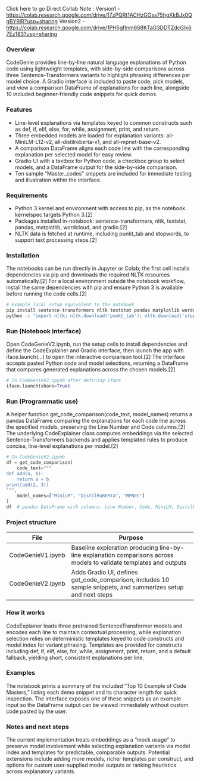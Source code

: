 Click here to go Direct Collab Note : Version1 - https://colab.research.google.com/drive/17zPQRt1ACHzGOss75hgXkBJx0QgBY9lR?usp=sharing
Version2 - https://colab.research.google.com/drive/1PH5gfInm668KTaG3DDTZdcGIk67Ez183?usp=sharing

### Overview
CodeGenie provides line-by-line natural language explanations of Python code using lightweight templates, with side-by-side comparisons across three Sentence-Transformers variants to highlight phrasing differences per model choice.
A Gradio interface is included to paste code, pick models, and view a comparison DataFrame of explanations for each line, alongside 10 included beginner-friendly code snippets for quick demos.

### Features
- Line-level explanations via templates keyed to common constructs such as def, if, elif, else, for, while, assignment, print, and return.
- Three embedded models are loaded for explanation variants: all-MiniLM-L12-v2, all-distilroberta-v1, and all-mpnet-base-v2.
- A comparison DataFrame aligns each code line with the corresponding explanation per selected model for easy review.
- Gradio UI with a textbox for Python code, a checkbox group to select models, and a DataFrame output for the side-by-side comparison.
- Ten sample “Master_codes” snippets are included for immediate testing and illustration within the interface.

### Requirements
- Python 3 kernel and environment with access to pip, as the notebook kernelspec targets Python 3.[2]
- Packages installed in-notebook: sentence-transformers, nltk, textstat, pandas, matplotlib, wordcloud, and gradio.[2]
- NLTK data is fetched at runtime, including punkt_tab and stopwords, to support text processing steps.[2]

### Installation
The notebooks can be run directly in Jupyter or Colab; the first cell installs dependencies via pip and downloads the required NLTK resources automatically.[2]
For a local environment outside the notebook workflow, install the same dependencies with pip and ensure Python 3 is available before running the code cells.[2]

```bash
# Example local setup equivalent to the notebook
pip install sentence-transformers nltk textstat pandas matplotlib wordcloud gradio
python -c "import nltk; nltk.download('punkt_tab'); nltk.download('stopwords')"
```

### Run (Notebook interface)
Open CodeGenieV2.ipynb, run the setup cells to install dependencies and define the CodeExplainer and Gradio interface, then launch the app with iface.launch(...) to open the interactive comparison tool.[2]
The interface accepts pasted Python code and model selections, returning a DataFrame that compares generated explanations across the chosen models.[2]

```python
# In CodeGenieV2.ipynb after defining iface
iface.launch(share=True)
```

### Run (Programmatic use)
A helper function get_code_comparison(code_text, model_names) returns a pandas DataFrame comparing the explanations for each code line across the specified models, preserving the Line Number and Code columns.[2]
The underlying CodeExplainer class computes embeddings via the selected Sentence-Transformers backends and applies templated rules to produce concise, line-level explanations per model.[2]

```python
# In CodeGenieV2.ipynb
df = get_code_comparison(
    code_text="""
def add(a, b):
    return a + b
print(add(2, 3))
""",
    model_names=["MiniLM", "DistilRoBERTa", "MPNet"]
)
df  # pandas DataFrame with columns: Line Number, Code, MiniLM, DistilRoBERTa, MPNet
```

### Project structure
| File | Purpose |
|---|---|
| CodeGenieV1.ipynb | Baseline exploration producing line-by-line explanation comparisons across models to validate templates and outputs |
| CodeGenieV2.ipynb | Adds Gradio UI, defines get_code_comparison, includes 10 sample snippets, and summarizes setup and next steps |

### How it works
CodeExplainer loads three pretrained SentenceTransformer models and encodes each line to maintain contextual processing, while explanation selection relies on deterministic templates keyed to code constructs and model index for variant phrasing.
Templates are provided for constructs including def, if, elif, else, for, while, assignment, print, return, and a default fallback, yielding short, consistent explanations per line.

### Examples
The notebook prints a summary of the included “Top 10 Example of Code Masters,” listing each demo snippet and its character length for quick inspection.
The interface exposes one of these snippets as an example input so the DataFrame output can be viewed immediately without custom code pasted by the user.

### Notes and next steps
The current implementation treats embeddings as a “mock usage” to preserve model involvement while selecting explanation variants via model index and templates for predictable, comparable outputs.
Potential extensions include adding more models, richer templates per construct, and options for custom user-supplied model outputs or ranking heuristics across explanatory variants.


